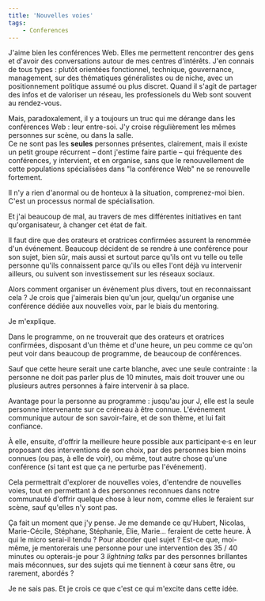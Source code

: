 ```yaml
---
title: 'Nouvelles voies'
tags:
    - Conferences
---
```


J'aime bien les conférences Web. Elles me permettent rencontrer des gens et
d'avoir des conversations autour de mes centres d'intérêts. J'en connais de tous
types : plutôt orientées fonctionnel, technique, gouvernance, management, sur
des thématiques généralistes ou de niche, avec un positionnement politique
assumé ou plus discret. Quand il s'agit de partager des infos et de valoriser un
réseau, les professionels du Web sont souvent au rendez-vous.

Mais, paradoxalement, il y a toujours un truc qui me dérange dans les
conférences Web : leur entre-soi. J'y croise régulièrement les mêmes personnes
sur scène, ou dans la salle.  
Ce ne sont pas les **seules** personnes présentes, clairement, mais il existe un
petit groupe récurrent – dont j'estime faire partie – qui fréquente des
conférences, y intervient, et en organise, sans que le renouvellement de cette
populations spécialisées dans "la conférence Web" ne se renouvelle fortement.

Il n'y a rien d'anormal ou de honteux à la situation, comprenez-moi bien. C'est
un processus normal de spécialisation.

Et j'ai beaucoup de mal, au travers de mes différentes initiatives en tant
qu'organisateur, à changer cet état de fait.

Il faut dire que des orateurs et oratrices confirmées assurent la renommée d'un
événement. Beaucoup décident de se rendre à une conférence pour son sujet, bien
sûr, mais aussi et surtout parce qu'ils ont vu telle ou telle personne qu'ils
connaissent parce qu'ils ou elles l'ont déjà vu intervenir ailleurs, ou suivent
son investissement sur les réseaux sociaux.

Alors comment organiser un événement plus divers, tout en reconnaissant cela ?
Je crois que j'aimerais bien qu'un jour, quelqu'un organise une conférence
dédiée aux nouvelles voix, par le biais du mentoring.

Je m'explique.

Dans le programme, on ne trouverait que des orateurs et oratrices confirmées,
disposant d'un thème et d'une heure, un peu comme ce qu'on peut voir dans
beaucoup de programme, de beaucoup de conférences.

Sauf que cette heure serait une carte blanche, avec une seule contrainte : la
personne ne doit pas parler plus de 10 minutes, mais doit trouver une ou
plusieurs autres personnes à faire intervenir à sa place.

Avantage pour la personne au programme : jusqu'au jour J, elle est la seule
personne intervenante sur ce créneau à être connue. L'événement communique
autour de son savoir-faire, et de son thème, et lui fait confiance.

À elle, ensuite, d'offrir la meilleure heure possible aux participant·e·s en
leur proposant des interventions de son choix, par des personnes bien moins
connues (ou pas, à elle de voir), ou même, tout autre chose qu'une conférence
(si tant est que ça ne perturbe pas l'événement).

Cela permettrait d'explorer de nouvelles voies, d'entendre de nouvelles voies,
tout en permettant à des personnes reconnues dans notre communauté d'offrir
quelque chose à leur nom, comme elles le feraient sur scène, sauf qu'elles n'y
sont pas.

Ça fait un moment que j'y pense. Je me demande ce qu'Hubert, Nicolas,
Marie-Cécile, Stéphane, Stéphanie, Élie, Marie… feraient de cette heure. À qui
le micro serai-il tendu ? Pour aborder quel sujet ? Est-ce que, moi-même, je
mentorerais une personne pour une intervention des 35 / 40 minutes ou
opterais-je pour 3 _lightning talks_ par des personnes brillantes mais
méconnues, sur des sujets qui me tiennent à cœur sans être, ou rarement, abordés
?

Je ne sais pas. Et je crois ce que c'est ce qui m'excite dans cette idée.
